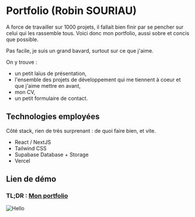 # Portfolio (Robin SOURIAU)

A force de travailler sur 1000 projets, il fallait bien finir par se pencher sur celui qui les rassemble tous. Voici donc mon portfolio, aussi sobre et concis que possible.

Pas facile, je suis un grand bavard, surtout sur ce que j'aime.

On y trouve :

- un petit laïus de présentation,
- l'ensemble des projets de développement qui me tiennent à coeur et que j'aime mettre en avant,
- mon CV,
- un petit formulaire de contact.

## Technologies employées

Côté stack, rien de très surprenant : de quoi faire bien, et vite.

- React / NextJS
- Tailwind CSS
- Supabase Database + Storage
- Vercel

## Lien de démo

### TL;DR : [Mon portfolio](https://robinsouriau.dev/)

![Hello](https://c.tenor.com/aNjrL9E-YrkAAAAC/eye-brow-raise-eye-brows.gif)
